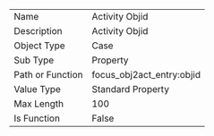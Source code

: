 |  |  |
| ------------- | ------------- |
| Name	| Activity Objid 
| Description	| Activity Objid 
| Object Type	| Case
| Sub Type	| Property
| Path or Function	| focus_obj2act_entry:objid
| Value Type	| Standard Property
| Max Length	| 100
| Is Function	| False
